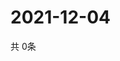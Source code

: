 # 2021-12-04
  共 0条

  <!-- BEGIN -->
  <!-- 最后更新时间Sat Dec 04 2021 09:03:46 GMT+0000 (Coordinated Universal Time) -->
  
  <!-- END -->
  
  